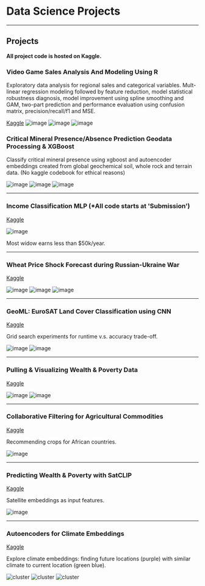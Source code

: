# Data Science Projects

---

## Projects

**All project code is hosted on Kaggle.**

### Video Game Sales Analysis And Modeling Using R

Exploratory data analysis for regional sales and categorical variables. Mult-linear regression modeling followed by feature reduction, model statistical robustness diagnosis, model improvement using spline smoothing and GAM, two-part prediction and performance evaluation using confusion matrix, precision/recall/f1 and MSE.

[Kaggle](https://www.kaggle.com/code/tianyimasf/r-feature-analysis-modeling)
![image](../Images/32.png)
![image](../Images/33.png)
![image](../Images/34.png)

### Critical Mineral Presence/Absence Prediction Geodata Processing & XGBoost

Classify critical mineral presence using xgboost and autoencoder embeddings created from global geochemical soil, whole rock and terrain data. (No kaggle codebook for ethical reasons)

![image](../Images/31.png)
![image](../Images/35.png)
![image](../Images/36.png)


---

### Income Classification MLP (*All code starts at 'Submission')

[Kaggle](https://www.kaggle.com/code/tianyimasf/mlp-alex-ma)

![image](../Images/7.png)

Most widow earns less than $50k/year.

---

### Wheat Price Shock Forecast during Russian-Ukraine War

[Kaggle](https://www.kaggle.com/code/tianyimasf/wheat-price-shock-forecast)

![image](../Images/26.png)
![image](../Images/27.png)
![image](../Images/28.png)

---

### GeoML: EuroSAT Land Cover Classification using CNN

[Kaggle](https://www.kaggle.com/code/tianyimasf/geoml-land-cover-cnn-classification)

Grid search experiments for runtime v.s. accuracy trade-off.

![image](../Images/18.png)
![image](../Images/17.png)

---

### Pulling & Visualizing Wealth & Poverty Data

[Kaggle](https://www.kaggle.com/code/tianyimasf/pulling-visualizing-wealth-poverty-data)

![image](../Images/23.png)
![image](../Images/24.png)

---

### Collaborative Filtering for Agricultural Commodities

[Kaggle](https://www.kaggle.com/code/tianyimasf/collaborative-filtering-agricultural-commoditites)

Recommending crops for African countries.

![image](../Images/20.png)

---

### Predicting Wealth & Poverty with SatCLIP

[Kaggle](https://www.kaggle.com/code/tianyimasf/predicting-wealth-poverty-with-satclip)

Satellite embeddings as input features. 

![image](../Images/25.png)

---

### Autoencoders for Climate Embeddings

[Kaggle](https://www.kaggle.com/code/tianyimasf/autoencoders-for-climate-embeddings)

Explore climate embeddings: finding future locations (purple) with similar climate to current location (green blue). 

![cluster](/Images/9.png)
![cluster](/Images/10.png)
![cluster](/Images/14.png)
